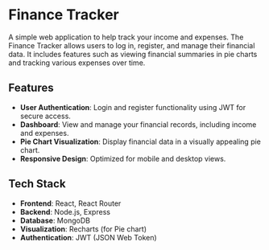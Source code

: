 # Finance Tracker

A simple web application to help track your income and expenses. The Finance Tracker allows users to log in, register, and manage their financial data. It includes features such as viewing financial summaries in pie charts and tracking various expenses over time.

## Features

- **User Authentication**: Login and register functionality using JWT for secure access.
- **Dashboard**: View and manage your financial records, including income and expenses.
- **Pie Chart Visualization**: Display financial data in a visually appealing pie chart.
- **Responsive Design**: Optimized for mobile and desktop views.

## Tech Stack

- **Frontend**: React, React Router
- **Backend**: Node.js, Express
- **Database**: MongoDB 
- **Visualization**: Recharts (for Pie chart)
- **Authentication**: JWT (JSON Web Token)
